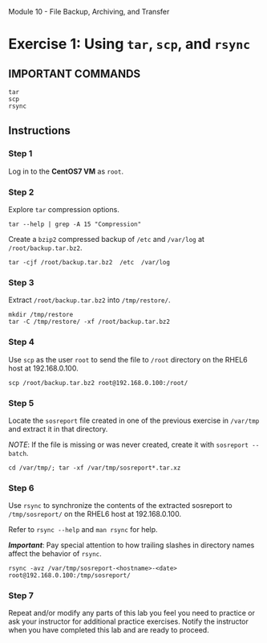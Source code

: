 Module 10 - File Backup, Archiving, and Transfer


# Exercise 1: Using `tar`, `scp`, and `rsync`




## IMPORTANT COMMANDS


```console
tar
scp
rsync
```




## Instructions



### Step 1

Log in to the **CentOS7 VM** as `root`.



### Step 2

Explore `tar` compression options.


```console
tar --help | grep -A 15 "Compression"
```




Create a `bzip2` compressed backup of `/etc` and `/var/log`  at `/root/backup.tar.bz2`.



```console
tar -cjf /root/backup.tar.bz2  /etc  /var/log
```



### Step 3

Extract `/root/backup.tar.bz2` into `/tmp/restore/`.


```console
mkdir /tmp/restore
tar -C /tmp/restore/ -xf /root/backup.tar.bz2
```



### Step 4

Use `scp` as the user `root` to send the file to `/root` directory on the RHEL6 host at 192.168.0.100.


```console
scp /root/backup.tar.bz2 root@192.168.0.100:/root/
```




### Step 5

Locate the `sosreport` file created in one of the previous exercise in `/var/tmp`  and extract it in that directory.


*NOTE*: If the file is missing or was never created, create it with `sosreport --batch`.



```console
cd /var/tmp/; tar -xf /var/tmp/sosreport*.tar.xz
```



### Step 6

Use `rsync` to synchronize the contents of the extracted sosreport to `/tmp/sosreport/` on the RHEL6 host at 192.168.0.100.


Refer to `rsync --help` and `man rsync` for help.


***Important***: Pay special attention to how trailing slashes in directory names affect the behavior of `rsync`.



```console
rsync -avz /var/tmp/sosreport-<hostname>-<date> root@192.168.0.100:/tmp/sosreport/
```




### Step 7

Repeat and/or modify any parts of this lab you feel you need to practice or ask your instructor for additional practice exercises.  Notify the instructor when you have completed this lab and are ready to proceed.


